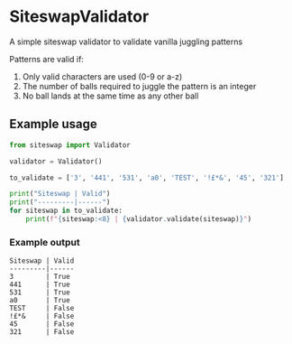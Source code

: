 # SiteswapValidator
A simple siteswap validator to validate vanilla juggling patterns

Patterns are valid if:
1) Only valid characters are used (0-9 or a-z)
2) The number of balls required to juggle the pattern is an integer
3) No ball lands at the same time as any other ball

## Example usage
```python
from siteswap import Validator

validator = Validator()

to_validate = ['3', '441', '531', 'a0', 'TEST', '!£*&', '45', '321']

print("Siteswap | Valid")
print("---------|------")
for siteswap in to_validate:
	print(f"{siteswap:<8} | {validator.validate(siteswap)}")
```

### Example output
```
Siteswap | Valid
---------|------
3        | True
441      | True
531      | True
a0       | True
TEST     | False
!£*&     | False
45       | False
321      | False
```
